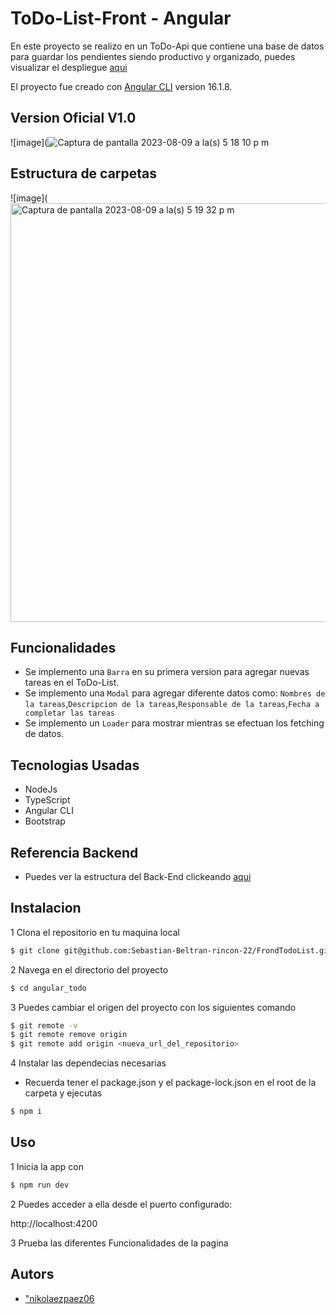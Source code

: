 # ToDo-List-Front - Angular

En este proyecto se realizo en un ToDo-Api que contiene una base de datos para guardar los pendientes siendo productivo y organizado, puedes visualizar el despliegue 
<a href="https://to-do-list-front-tau.vercel.app/">aqui</a>

El proyecto fue creado con [Angular CLI](https://github.com/angular/angular-cli) version 16.1.8. 


## Version Oficial V1.0
![image](![Captura de pantalla 2023-08-09 a la(s) 5 18 10 p m](https://github.com/nikolaspaez06/todo_angular/assets/132379296/af23dd7e-75dc-42ad-8e11-f68ae332d13c)


## Estructura de carpetas
![image](<img width="670" alt="Captura de pantalla 2023-08-09 a la(s) 5 19 32 p m" src="https://github.com/nikolaspaez06/todo_angular/assets/132379296/91f9cd20-66c1-45e0-9bad-785b07932563">


## Funcionalidades

- Se implemento una `Barra` en su primera version para agregar nuevas tareas en el ToDo-List.
- Se implemento una `Modal` para agregar diferente datos como: `Nombres de la tareas`,`Descripcion de la tareas`,`Responsable de la tareas`,`Fecha a completar las tareas`
- Se implemento un `Loader` para mostrar mientras se efectuan los fetching de datos.

## Tecnologias Usadas
- NodeJs
- TypeScript
- Angular CLI
- Bootstrap

## Referencia Backend
- Puedes ver la estructura del Back-End clickeando <a href="https://github.com/nikolaspaez06/backend_todo">aqui</a>
## Instalacion

1 Clona el repositorio en tu maquina local
```bash
$ git clone git@github.com:Sebastian-Beltran-rincon-22/FrondTodoList.git
```

2 Navega en el directorio del proyecto 
```bash
$ cd angular_todo
```

3 Puedes cambiar el origen del proyecto con los siguientes comando

```bash
$ git remote -v
$ git remote remove origin
$ git remote add origin <nueva_url_del_repositorio>
```

4 Instalar las dependecias necesarias
- Recuerda tener el package.json y el package-lock.json en el root de la carpeta y ejecutas

```bash
$ npm i
```

## Uso

1 Inicia la app con 
```bash
$ npm run dev
```

2 Puedes acceder a ella desde el puerto configurado:

http://localhost:4200

3 Prueba las diferentes Funcionalidades de la pagina 



## Autors

- ["nikolaezpaez06](https://github.com/nikolaspaez06)
